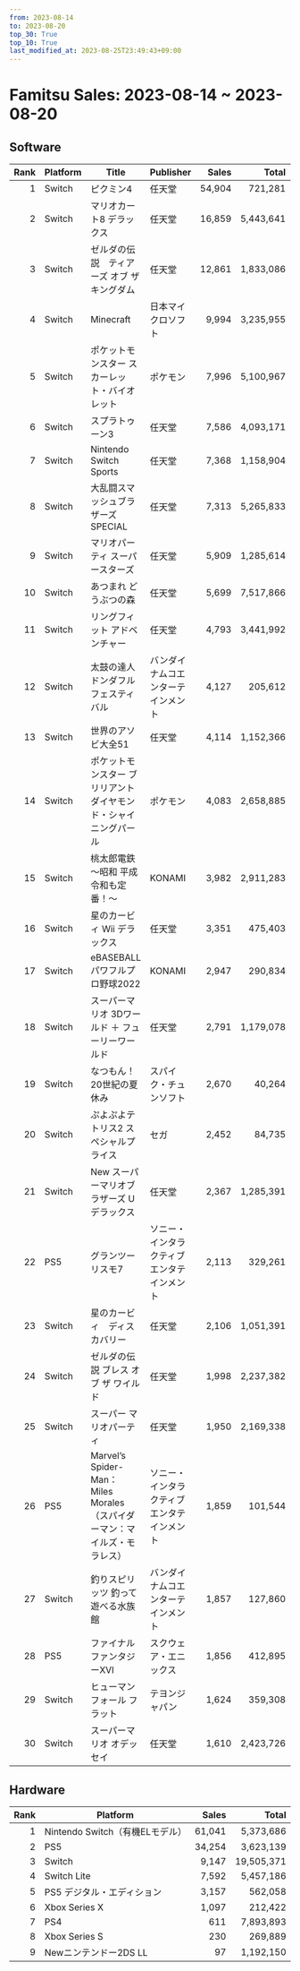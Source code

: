 ```yaml
---
from: 2023-08-14
to: 2023-08-20
top_30: True
top_10: True
last_modified_at: 2023-08-25T23:49:43+09:00
---
```

# Famitsu Sales: 2023-08-14 ~ 2023-08-20
## Software
| Rank | Platform | Title | Publisher | Sales | Total | Rate | New |
| -: | -- | -- | -- | -: | -: | -: | -- |
| 1 | Switch | ピクミン4 | 任天堂 | 54,904 | 721,281 | 20% |  |
| 2 | Switch | マリオカート8 デラックス | 任天堂 | 16,859 | 5,443,641 | 20% |  |
| 3 | Switch | ゼルダの伝説　ティアーズ オブ ザ キングダム | 任天堂 | 12,861 | 1,833,086 | 20% |  |
| 4 | Switch | Minecraft | 日本マイクロソフト | 9,994 | 3,235,955 | 20% |  |
| 5 | Switch | ポケットモンスター スカーレット・バイオレット | ポケモン | 7,996 | 5,100,967 | 20% |  |
| 6 | Switch | スプラトゥーン3 | 任天堂 | 7,586 | 4,093,171 | 20% |  |
| 7 | Switch | Nintendo Switch Sports | 任天堂 | 7,368 | 1,158,904 | 20% |  |
| 8 | Switch | 大乱闘スマッシュブラザーズ SPECIAL | 任天堂 | 7,313 | 5,265,833 | 20% |  |
| 9 | Switch | マリオパーティ スーパースターズ | 任天堂 | 5,909 | 1,285,614 | 20% |  |
| 10 | Switch | あつまれ どうぶつの森 | 任天堂 | 5,699 | 7,517,866 | 20% |  |
| 11 | Switch | リングフィット アドベンチャー | 任天堂 | 4,793 | 3,441,992 | 20% |  |
| 12 | Switch | 太鼓の達人 ドンダフルフェスティバル | バンダイナムコエンターテインメント | 4,127 | 205,612 | 20% |  |
| 13 | Switch | 世界のアソビ大全51 | 任天堂 | 4,114 | 1,152,366 | 20% |  |
| 14 | Switch | ポケットモンスター ブリリアントダイヤモンド・シャイニングパール | ポケモン | 4,083 | 2,658,885 | 20% |  |
| 15 | Switch | 桃太郎電鉄 〜昭和 平成 令和も定番！〜 | KONAMI | 3,982 | 2,911,283 | 20% |  |
| 16 | Switch | 星のカービィ Wii デラックス | 任天堂 | 3,351 | 475,403 | 20% |  |
| 17 | Switch | eBASEBALLパワフルプロ野球2022 | KONAMI | 2,947 | 290,834 | 20% |  |
| 18 | Switch | スーパーマリオ 3Dワールド ＋ フューリーワールド | 任天堂 | 2,791 | 1,179,078 | 20% |  |
| 19 | Switch | なつもん！ 20世紀の夏休み | スパイク・チュンソフト | 2,670 | 40,264 | 20% |  |
| 20 | Switch | ぷよぷよテトリス2 スペシャルプライス | セガ | 2,452 | 84,735 | 20% |  |
| 21 | Switch | New スーパーマリオブラザーズ U デラックス | 任天堂 | 2,367 | 1,285,391 | 20% |  |
| 22 | PS5 | グランツーリスモ7 | ソニー・インタラクティブエンタテインメント | 2,113 | 329,261 | 20% |  |
| 23 | Switch | 星のカービィ　ディスカバリー | 任天堂 | 2,106 | 1,051,391 | 20% |  |
| 24 | Switch | ゼルダの伝説 ブレス オブ ザ ワイルド | 任天堂 | 1,998 | 2,237,382 | 20% |  |
| 25 | Switch | スーパー マリオパーティ | 任天堂 | 1,950 | 2,169,338 | 20% |  |
| 26 | PS5 | Marvel’s Spider-Man： Miles Morales（スパイダーマン：マイルズ・モラレス） | ソニー・インタラクティブエンタテインメント | 1,859 | 101,544 | 20% |  |
| 27 | Switch | 釣りスピリッツ 釣って遊べる水族館 | バンダイナムコエンターテインメント | 1,857 | 127,860 | 20% |  |
| 28 | PS5 | ファイナルファンタジーXVI | スクウェア・エニックス | 1,856 | 412,895 | 20% |  |
| 29 | Switch | ヒューマン フォール フラット | テヨンジャパン | 1,624 | 359,308 | 20% |  |
| 30 | Switch | スーパーマリオ オデッセイ | 任天堂 | 1,610 | 2,423,726 | 20% |  |

## Hardware
| Rank | Platform | Sales | Total |
| -: | -- | -: | -: |
| 1 | Nintendo Switch（有機ELモデル） | 61,041 | 5,373,686 |
| 2 | PS5 | 34,254 | 3,623,139 |
| 3 | Switch | 9,147 | 19,505,371 |
| 4 | Switch Lite | 7,592 | 5,457,186 |
| 5 | PS5 デジタル・エディション | 3,157 | 562,058 |
| 6 | Xbox Series X | 1,097 | 212,422 |
| 7 | PS4 | 611 | 7,893,893 |
| 8 | Xbox Series S | 230 | 269,889 |
| 9 | Newニンテンドー2DS LL | 97 | 1,192,150 |
